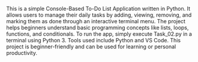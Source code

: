 This is a simple Console-Based To-Do List Application written in Python. It allows users to manage their daily tasks by adding, viewing, removing, and marking them as done through an interactive terminal menu. The project helps beginners understand basic programming concepts like lists, loops, functions, and conditionals. To run the app, simply execute Task_02.py in a terminal using Python 3. Tools used include Python and VS Code. This project is beginner-friendly and can be used for learning or personal productivity.
